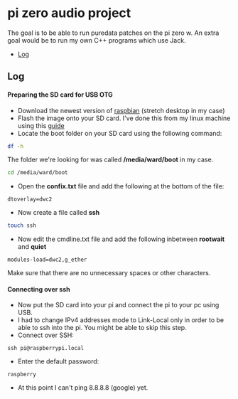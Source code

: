 # pi zero audio project

The goal is to be able to run puredata patches on the pi zero w. An extra goal would be to run my own C++ programs which use Jack.
- [Log](#log)

## Log

#### Preparing the SD card for USB OTG
- Download the newest version of [raspbian](https://www.raspberrypi.org/downloads/raspbian/) (stretch desktop in my case)
- Flash the image onto your SD card. I've done this from my linux machine using this [guide](https://www.raspberrypi.org/documentation/installation/installing-images/linux.md)
- Locate the boot folder on your SD card using the following command:
```bash
df -h
```
The folder we're looking for was called **/media/ward/boot** in my case.
```bash
cd /media/ward/boot
```
- Open the **confix.txt** file and add the following at the bottom of the file:
```
dtoverlay=dwc2
```
- Now create a file called **ssh**
```bash
touch ssh
```
- Now edit the cmdline.txt file and add the following inbetween **rootwait** and **quiet**
```
modules-load=dwc2,g_ether
```
Make sure that there are no unnecessary spaces or other characters.

#### Connecting over ssh
- Now put the SD card into your pi and connect the pi to your pc using USB.
- I had to change IPv4 addresses mode to Link-Local only in order to be able to ssh into the pi. You might be able to skip this step.
- Connect over SSH:
```
ssh pi@raspberrypi.local
```
- Enter the default password:
```
raspberry
```
- At this point I can't ping 8.8.8.8 (google) yet.
